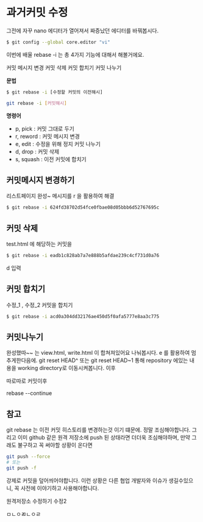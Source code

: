 # 과거커밋 수정

그전에 자꾸 nano 에디터가 열어져서 짜증났던 에디터를 바꿔봅시다.
```sh
$ git config --global core.editor "vi"
```

이번에 배울 rebase -i 는 
총 4가지 기능에 대해서 해볼거에요.

커밋 메시지 변경
커밋 삭제
커밋 합치기
커밋 나누기


**문법**
```sh
$ git rebase -i [수정할 커밋의 이전해시]
```


```sh
git rebase -i [커밋해시]
```


**명령어**
- p, pick : 커밋 그대로 두기
- r, reword : 커밋 메시지 변경
- e, edit  : 수정을 위해 정지 커밋 나누기
- d, drop  : 커밋 삭제
- s, squash : 이전 커밋에 합치기


## 커밋메시지 변경하기
리스트페이지 완성~ 메시지를 r 을 활용하여 해결

```sh
$ git rebase -i 624fd38702d54fce0fbae08d05bbb6d52767695c
```

## 커밋 삭제
test.html 에 해당하는 커밋을 

```sh
$ git rebase -i eadb1c828ab7a7e888b5afdae239c4cf731d0a76
```

d 입력

## 커밋 합치기
수정_1 , 수정_2 커밋을 합치기
```sh
$ git rebase -i acd0a304dd32176ae450d5f0afa5777e8aa3c775
```


## 커밋나누기
완성했따~~ 는
view.html, write.html 이 합쳐져있어요 나눠봅시다.
e 를 활용하여 멈추게한다음에.
git reset HEAD^ 또는 git reset HEAD~1 통해 repository 에있는 내용을
working directory로 이동시켜봅니다.
이후 

따로따로 커밋이후 

rebase --continue 


## 참고

git rebase 는 이전 커밋 히스토리를 변경하는것 이기 떄문에. 정말 조심해야합니다.
그리고 이미 github 같은 원격 저장소에 push 된 상태라면 더더욱 조심해야하며,
만약 그래도 불구하고 꼭 써야할 상황이 온다면

```sh
git push --force 
# 또는
git push -f
```

강제로 커밋을 덮어씌어야합니다.
이런 상황은 다른 협업 개발자와 이슈가 생길수있으니, 꼭 사전에 이야기하고 사용해야합니다.


원격저장소 수정하기
수정2

ㅁㄴㅇㄻㄴㅇㄹ
